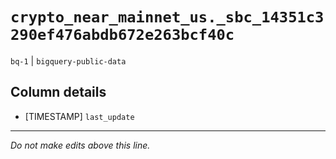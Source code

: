 # `crypto_near_mainnet_us._sbc_14351c3290ef476abdb672e263bcf40c`
`bq-1` | `bigquery-public-data`

## Column details
* [TIMESTAMP] `last_update`

-------------------------------------------------------------------------------
*Do not make edits above this line.*
